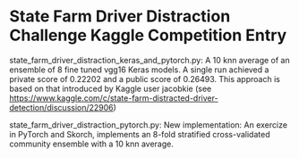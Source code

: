 # State Farm Driver Distraction Challenge Kaggle Competition Entry

state_farm_driver_distraction_keras_and_pytorch.py: A 10 knn average of an ensemble of 8 fine tuned vgg16 Keras models. A single run achieved a private score of 0.22202 and a public score of 0.26493. This approach is based on that introduced by Kaggle user jacobkie (see https://www.kaggle.com/c/state-farm-distracted-driver-detection/discussion/22906)

state_farm_driver_distraction_pytorch.py: New implementation: An exercize in PyTorch and Skorch, implements an 8-fold stratified cross-validated community ensemble with a 10 knn average. 
